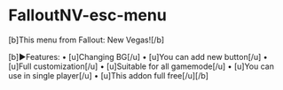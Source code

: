 # FalloutNV-esc-menu

[b]This menu from Fallout: New Vegas![/b]

[b]►Features:
• [u]Changing BG[/u]
• [u]You can add new button[/u]
• [u]Full customization[/u]
• [u]Suitable for all gamemode[/u]
• [u]You can use in single player[/u]
• [u]This addon full free[/u][/b]
